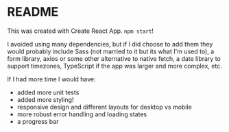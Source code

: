 # README

This was created with Create React App. `npm start`!

I avoided using many dependencies, but if I did choose to add them they would probably include Sass (not married to it but its what I'm used to), a form library, axios or some other alternative to native fetch, a date library to support timezones, TypeScript if the app was larger and more complex, etc.

If I had more time I would have:

- added more unit tests
- added more styling!
- responsive design and different layouts for desktop vs mobile
- more robust error handling and loading states
- a progress bar
